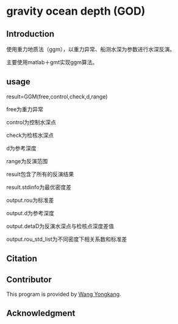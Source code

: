# gravity ocean depth (GOD)

## Introduction
使用重力地质法（ggm），以重力异常、船测水深为参数进行水深反演。

主要使用matlab＋gmt实现ggm算法。
## usage
result=GGM(free,control,check,d,range)

free为重力异常

control为控制水深点

check为检核水深点

d为参考深度

range为反演范围


result包含了所有的反演结果

result.stdinfo为最优密度差

output.rou为标准差

output.d为参考深度

output.detaD为反演水深点与检核点深度差值

output.rou_std_list为不同密度下相关系数和标准差

## Citation
## Contributor
This program is provided by [Wang Yongkang](https://github.com/orgs/GenericAltimetryTools/people/linfengaa).
## Acknowledgment
